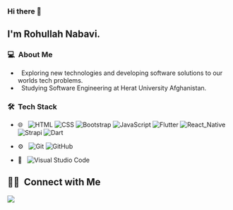 ### Hi there 👋

## I'm Rohullah Nabavi.

### 💻 &nbsp;About Me 

- &nbsp; Exploring new technologies and developing software solutions to our worlds tech problems.
- &nbsp; Studying Software Engineering at Herat University Afghanistan.


### 🛠 &nbsp;Tech Stack

- 🌐 &nbsp;
  ![HTML](https://img.shields.io/badge/-HTML-333333?style=flat&logo=HTML5)
  ![CSS](https://img.shields.io/badge/-CSS-333333?style=flat&logo=CSS3&logoColor=1572B6)
  ![Bootstrap](https://img.shields.io/badge/-Bootstrap-333333?style=flat&logo=bootstrap&logoColor=563D7C)
  ![JavaScript](https://img.shields.io/badge/-JavaScript-333333?style=flat&logo=javascript)
  ![Flutter](https://img.shields.io/badge/-Flutter-333333?style=flat&logo=flutter)
  ![React_Native](https://img.shields.io/badge/-Reactnative-333333?style=flat&logo=react)
  ![Strapi](https://img.shields.io/badge/-Strapi-333333?style=flat&logo=strapi)
  ![Dart](https://img.shields.io/badge/-Dart-333333?style=flat&logo=dart)
 
- ⚙️ &nbsp;
  ![Git](https://img.shields.io/badge/-Git-333333?style=flat&logo=git)
  ![GitHub](https://img.shields.io/badge/-GitHub-333333?style=flat&logo=github)
  
- 🔧 &nbsp;
  ![Visual Studio Code](https://img.shields.io/badge/-Visual%20Studio%20Code-333333?style=flat&logo=visual-studio-code&logoColor=007ACC)







##  🤝🏻 &nbsp;Connect with Me



<a href="https://www.linkedin.com/in/rohullah-nabavi"><img src="https://img.shields.io/badge/-Rohullah%20Nabavi-0077B5?style=flat-square&logo=Linkedin&logoColor=white"/></a>


<!--
**cdthomp1/cdthomp1** is a ✨ _special_ ✨ repository because its `README.md` (this file) appears on your GitHub profile.


